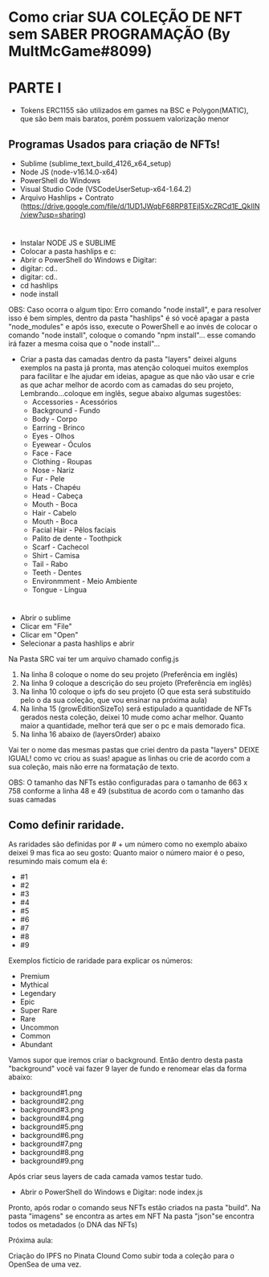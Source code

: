 # Como criar SUA COLEÇÃO DE NFT sem SABER PROGRAMAÇÃO (By MultMcGame#8099)

# PARTE I

- Tokens ERC1155 são utilizados em games na BSC e Polygon(MATIC), que são bem mais baratos, porém possuem valorização menor

## Programas Usados para criação de NFTs!

- Sublime (sublime_text_build_4126_x64_setup)
- Node JS (node-v16.14.0-x64)
- PowerShell do Windows
- Visual Studio Code (VSCodeUserSetup-x64-1.64.2)
- Arquivo Hashlips + Contrato (https://drive.google.com/file/d/1UD1JWqbF68RP8TEjI5XcZRCd1E_QkIlN/view?usp=sharing)
#
- Instalar NODE JS e SUBLIME
- Colocar a pasta hashlips e c:
- Abrir o PowerShell do Windows e Digitar:
- digitar: cd..
- digitar: cd..
- cd hashlips
- node install

OBS:
Caso ocorra o algum tipo: Erro comando "node install", e para resolver isso é bem simples, dentro da pasta "hashlips" é só você apagar a pasta "node_modules" e após isso, execute o PowerShell e ao invés de colocar o comando "node install", coloque o comando "npm install"... esse comando irá fazer a mesma coisa que o "node install"...

- Criar a pasta das camadas dentro da pasta "layers" deixei alguns exemplos na pasta já pronta, mas atenção coloquei muitos exemplos para facilitar e lhe ajudar em ideias, apague as que não vão usar e crie as que achar melhor de acordo com as camadas do seu projeto, Lembrando...coloque em inglês, segue abaixo algumas sugestões:
  - Accessories - Acessórios
  - Background - Fundo
  - Body - Corpo
  - Earring - Brinco
  - Eyes - Olhos
  - Eyewear - Óculos
  - Face - Face
  - Clothing - Roupas
  - Nose - Nariz
  - Fur - Pele
  - Hats - Chapéu
  - Head - Cabeça
  - Mouth - Boca
  - Hair - Cabelo
  - Mouth - Boca
  - Facial Hair - Pêlos faciais
  - Palito de dente - Toothpick
  - Scarf - Cachecol
  - Shirt - Camisa
  - Tail - Rabo
  - Teeth - Dentes
  - Environmment - Meio Ambiente
  - Tongue - Língua 
#
- Abrir o sublime
- Clicar em "File"
- Clicar em "Open"
- Selecionar a pasta hashlips e abrir

Na Pasta SRC vai ter um arquivo chamado config.js

1. Na linha 8 coloque o nome do seu projeto (Preferência em inglês)
2. Na linha 9 coloque a descrição do seu projeto (Preferência em inglês)
3. Na linha 10 coloque o ipfs do seu projeto (O que esta será substituído pelo o da sua coleção, que vou ensinar na próxima aula)
4. Na linha 15 (growEditionSizeTo) será estipulado a quantidade de NFTs gerados nesta coleção, deixei 10 mude como achar melhor. Quanto maior a quantidade, melhor terá que ser o pc e mais demorado fica.
5. Na linha 16 abaixo de (layersOrder) abaixo

Vai ter o nome das mesmas pastas que criei dentro da pasta "layers"
DEIXE IGUAL! como vc criou as suas! apague as linhas ou crie de acordo com a sua coleção, mais não erre na formatação de texto.

OBS: O tamanho das NFTs estão configuradas para o tamanho de 663 x 758 conforme a linha 48 e 49 (substitua de acordo com o tamanho das suas camadas

## Como definir raridade.

As raridades são definidas por # + um número como no exemplo abaixo deixei 9 mas fica ao seu gosto:
Quanto maior o número maior é o peso, resumindo mais comum ela é:

- #1
- #2
- #3
- #4
- #5
- #6
- #7
- #8
- #9

Exemplos fictício de raridade para explicar os números:

- Premium
- Mythical
- Legendary
- Epic
- Super Rare
- Rare
- Uncommon
- Common
- Abundant

Vamos supor que iremos criar o background.
Então dentro desta pasta "background" você vai fazer 9 layer de fundo e renomear elas da forma abaixo: 
- background#1.png
- background#2.png
- background#3.png
- background#4.png
- background#5.png
- background#6.png
- background#7.png
- background#8.png
- background#9.png

Após criar seus layers de cada camada vamos testar tudo.

- Abrir o PowerShell do Windows e Digitar: node index.js

Pronto, após rodar o comando seus NFTs estão criados na pasta "build".
Na pasta "imagens" se encontra as artes em NFT
Na pasta "json"se encontra todos os metadados (o DNA das NFTs)

Próxima aula:

Criação do IPFS no Pinata Clound
Como subir toda a coleção para o OpenSea de uma vez. 
